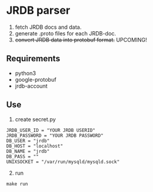# JRDB parser

1. fetch JRDB docs and data.
2. generate .proto files for each JRDB-doc.
3. ~~convert JRDB data into protobuf format.~~  UPCOMING!

## Requirements
- python3
- google-protobuf
- jrdb-account

## Use
1. create secret.py
```python=
JRDB_USER_ID = "YOUR JRDB USERID"
JRDB_PASSWORD = "YOUR JRDB PASSWORD"
DB_USER = "jrdb"
DB_HOST = "localhost"
DB_NAME = "jrdb"
DB_PASS = ""
UNIXSOCKET = "/var/run/mysqld/mysqld.sock"
```

2. run
```sh=
make run
```